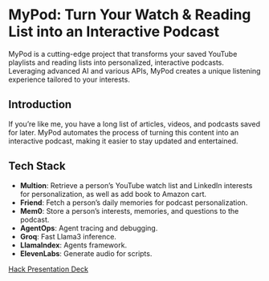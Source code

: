 # MyPod: Turn Your Watch & Reading List into an Interactive Podcast

MyPod is a cutting-edge project that transforms your saved YouTube playlists and reading lists into personalized, interactive podcasts. Leveraging advanced AI and various APIs, MyPod creates a unique listening experience tailored to your interests.

## Introduction
If you’re like me, you have a long list of articles, videos, and podcasts saved for later. MyPod automates the process of turning this content into an interactive podcast, making it easier to stay updated and entertained.

## Tech Stack
- **Multion**: Retrieve a person’s YouTube watch list and LinkedIn interests for personalization, as well as add book to Amazon cart.
- **Friend**: Fetch a person’s daily memories for podcast personalization.
- **Mem0**: Store a person’s interests, memories, and questions to the podcast.
- **AgentOps**: Agent tracing and debugging.
- **Groq**: Fast Llama3 inference.
- **LlamaIndex**: Agents framework.
- **ElevenLabs**: Generate audio for scripts.

<a href="https://github.com/BayramAnnakov/multion-hack-jul-2024/blob/main/20240721_MultiOnHack_PersonalPod.pdf"> Hack Presentation Deck </a>
